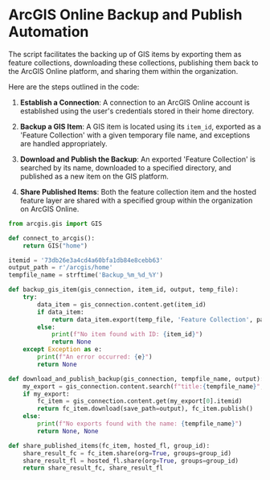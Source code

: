 # **ArcGIS Online Backup and Publish Automation**

The script facilitates the backing up of GIS items by exporting them as feature collections, downloading these collections, publishing them back to the ArcGIS Online platform, and sharing them within the organization.

Here are the steps outlined in the code:

1. **Establish a Connection**: A connection to an ArcGIS Online account is established using the user's credentials stored in their home directory.

2. **Backup a GIS Item**: A GIS item is located using its `item_id`, exported as a 'Feature Collection' with a given temporary file name, and exceptions are handled appropriately.

3. **Download and Publish the Backup**: An exported 'Feature Collection' is searched by its name, downloaded to a specified directory, and published as a new item on the GIS platform.

4. **Share Published Items**: Both the feature collection item and the hosted feature layer are shared with a specified group within the organization on ArcGIS Online.

```python
from arcgis.gis import GIS

def connect_to_arcgis():
    return GIS("home")

itemid = '73db26e3a4cd4a60bfa1db84e8cebb63'
output_path = r'/arcgis/home'
tempfile_name = strftime('Backup_%m_%d_%Y')

def backup_gis_item(gis_connection, item_id, output, temp_file):
    try:
        data_item = gis_connection.content.get(item_id)
        if data_item:
            return data_item.export(temp_file, 'Feature Collection', parameters=None, wait=True)
        else:
            print(f"No item found with ID: {item_id}")
            return None
    except Exception as e:
        print(f"An error occurred: {e}")
        return None

def download_and_publish_backup(gis_connection, tempfile_name, output):
    my_export = gis_connection.content.search(f"title:{tempfile_name}", item_type='Feature Collection')
    if my_export:
        fc_item = gis_connection.content.get(my_export[0].itemid)
        return fc_item.download(save_path=output), fc_item.publish()
    else:
        print(f"No exports found with the name: {tempfile_name}")
        return None, None

def share_published_items(fc_item, hosted_fl, group_id):
    share_result_fc = fc_item.share(org=True, groups=group_id)
    share_result_fl = hosted_fl.share(org=True, groups=group_id)
    return share_result_fc, share_result_fl
```
